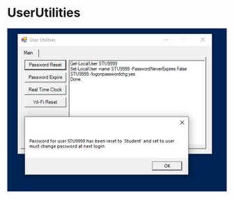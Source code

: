 # UserUtilities
![screenshot](https://github.com/0xAnthonyW/UserUtilities/blob/master/Docs/screenshot.PNG)
